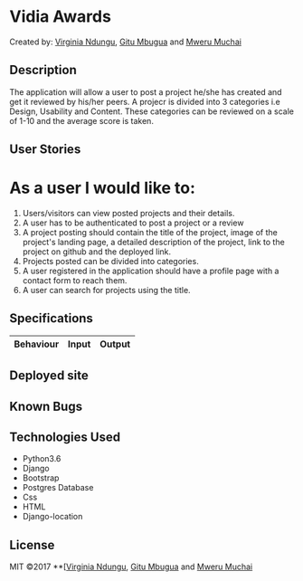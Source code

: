 # Vidia Awards

Created by: [Virginia Ndungu](https://github.com/VirginiaNdungu1), [Gitu Mbugua](https://github.com/GituMbugua) and [Mweru Muchai](https://github.com/mwerumuchai)

## Description
The application will allow a user to post a project he/she has created and get it reviewed by his/her peers. A projecr is divided into 3 categories i.e Design, Usability and Content. These categories can be reviewed on a scale of 1-10 and the average score is taken.

## User Stories

# As a user I would like to:
1. Users/visitors can view posted projects and their details.
2. A user has to be authenticated to post a project or a review
3. A project posting should contain the title of the project, image of the project's landing page, a detailed description of the project, link to the project on github and the deployed link.
4. Projects posted can be divided into categories.
5. A user registered in the application should have a profile page with a contact form to reach them.
6. A user can search for projects using the title.

## Specifications

| Behaviour | Input | Output |
| ------------ |:----------:| -------: | 



## Deployed site


## Known Bugs


## Technologies Used
* Python3.6 
* Django
* Bootstrap
* Postgres Database
* Css
* HTML
* Django-location

  
## License
MIT &copy;2017 **[[Virginia Ndungu](https://github.com/VirginiaNdungu1), [Gitu Mbugua](https://github.com/GituMbugua) and [Mweru Muchai](https://github.com/mwerumuchai)
